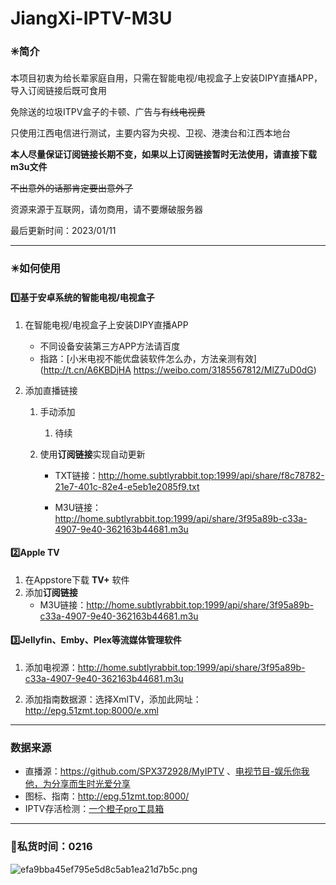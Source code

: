 # JiangXi-IPTV-M3U
### ✳️简介

本项目初衷为给长辈家庭自用，只需在智能电视/电视盒子上安装DIPY直播APP，导入订阅链接后既可食用

免除送的垃圾ITPV盒子的卡顿、广告与~~有线电视费~~

只使用江西电信进行测试，主要内容为央视、卫视、港澳台和江西本地台

**本人尽量保证订阅链接长期不变，如果以上订阅链接暂时无法使用，请直接下载m3u文件**

~~不出意外的话那肯定要出意外了~~

资源来源于互联网，请勿商用，请不要爆破服务器

最后更新时间：2023/01/11

---

### ✴️如何使用

#### 1️⃣基于安卓系统的智能电视/电视盒子

1. 在智能电视/电视盒子上安装DIPY直播APP

   - 不同设备安装第三方APP方法请百度
   - 指路：[小米电视不能优盘装软件怎么办，方法亲测有效](http://t.cn/A6KBDjHA https://weibo.com/3185567812/MlZ7uD0dG)

2. 添加直播链接
   1. 手动添加
      1. 待续

   2. 使用**订阅链接**实现自动更新
      - TXT链接：http://home.subtlyrabbit.top:1999/api/share/f8c78782-21e7-401c-82e4-e5eb1e2085f9.txt

      - M3U链接：http://home.subtlyrabbit.top:1999/api/share/3f95a89b-c33a-4907-9e40-362163b44681.m3u


#### 2️⃣Apple TV

1. 在Appstore下载 **TV+** 软件
2. 添加**订阅链接**
   - M3U链接：http://home.subtlyrabbit.top:1999/api/share/3f95a89b-c33a-4907-9e40-362163b44681.m3u

#### 3️⃣Jellyfin、Emby、Plex等流媒体管理软件
1. 添加电视源：http://home.subtlyrabbit.top:1999/api/share/3f95a89b-c33a-4907-9e40-362163b44681.m3u

2. 添加指南数据源：选择XmlTV，添加此网址：http://epg.51zmt.top:8000/e.xml



---

### 数据来源

- 直播源：https://github.com/SPX372928/MyIPTV 、[电视节目-娱乐你我他，为分享而生时光爱分享](https://blog.wemtime.com/dszb)
- 图标、指南：http://epg.51zmt.top:8000/
- IPTV存活检测：[一个橙子pro工具箱](https://github.com/biancangming/wtv/wiki/一个橙子pro工具箱使用指南)


---
### 🌈私货时间：0216

![efa9bba45ef795e5d8c5ab1ea21d7b5c.png](https://s1.imagehub.cc/images/2022/12/06/efa9bba45ef795e5d8c5ab1ea21d7b5c.png)
